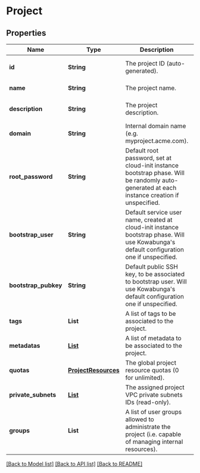 # Project
## Properties

| Name | Type | Description | Notes |
|------------ | ------------- | ------------- | -------------|
| **id** | **String** | The project ID (auto-generated). | [optional] [default to null] |
| **name** | **String** | The project name. | [default to null] |
| **description** | **String** | The project description. | [optional] [default to null] |
| **domain** | **String** | Internal domain name (e.g. myproject.acme.com). | [optional] [default to null] |
| **root\_password** | **String** | Default root password, set at cloud-init instance bootstrap phase. Will be randomly auto-generated at each instance creation if unspecified. | [optional] [default to null] |
| **bootstrap\_user** | **String** | Default service user name, created at cloud-init instance bootstrap phase. Will use Kowabunga&#39;s default configuration one if unspecified. | [optional] [default to null] |
| **bootstrap\_pubkey** | **String** | Default public SSH key, to be associated to bootstrap user. Will use Kowabunga&#39;s default configuration one if unspecified. | [optional] [default to null] |
| **tags** | **List** | A list of tags to be associated to the project. | [optional] [default to null] |
| **metadatas** | [**List**](Metadata.md) | A list of metadata to be associated to the project. | [optional] [default to null] |
| **quotas** | [**ProjectResources**](.md) | The global project resource quotas (0 for unlimited). | [optional] [default to null] |
| **private\_subnets** | [**List**](ZoneSubnet.md) | The assigned project VPC private subnets IDs (read-only). | [optional] [default to null] |
| **groups** | **List** | A list of user groups allowed to administrate the project (i.e. capable of managing internal resources). | [default to null] |

[[Back to Model list]](../README.md#documentation-for-models) [[Back to API list]](../README.md#documentation-for-api-endpoints) [[Back to README]](../README.md)

